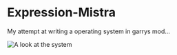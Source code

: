 # Expression-Mistra
My attempt at writing a operating system in garrys mod...

![A look at the system]([image-url](https://imgur.com/6VB5Acz))
